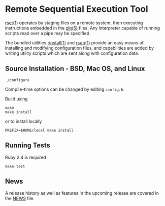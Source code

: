 Remote Sequential Execution Tool
================================

[rset(1)] operates by staging files on a remote system, then executing
instructions embedded in the [pln(5)] files. Any interpreter capable of running
scripts read over a pipe may be specified.

The bundled utilities [rinstall(1)] and [rsub(1)] provide an easy means of
installing and modifying configuration files, and capabilities are added by
writing utility scripts which are sent along with configuration data.

Source Installation - BSD, Mac OS, and Linux
--------------------------------------------

    ./configure

Compile-time options can be changed by editing `config.h`.

Build using

    make
    make install

or to install locally

    PREFIX=$HOME/local make install

Running Tests
-------------

Ruby 2.4 is required

    make test

News
----

A release history as well as features in the upcoming release are covered in the
[NEWS] file.

[NEWS]: https://raw.githubusercontent.com/eradman/rset/master/NEWS
[rset(1)]: http://scriptedconfiguration.org/man/rset.1.html
[pln(5)]: http://scriptedconfiguration.org/man/pln.5.html
[rinstall(1)]: http://scriptedconfiguration.org/man/rinstall.1.html
[rsub(1)]: http://scriptedconfiguration.org/man/rsub.1.html
